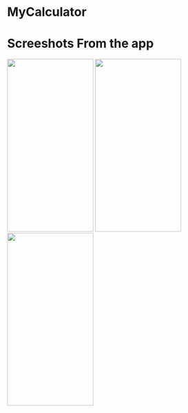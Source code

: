 <h1>MyCalculator</h1>

# Screeshots From the app


<img style="width: 200px; height: 400px;" src="https://github.com/abhivrm16/MyCalculator/assets/93922066/52f14056-d756-4335-87db-619d2bfacc13"> <img style="width: 200px; height: 400px;" src="https://github.com/abhivrm16/MyCalculator/assets/93922066/9e69cf8e-914d-4737-b116-aeadf7d276d6"> <img style="width: 200px; height: 400px;" src="https://github.com/abhivrm16/MyCalculator/assets/93922066/954f38d3-ed99-411b-bbee-c40ee66c2856">

